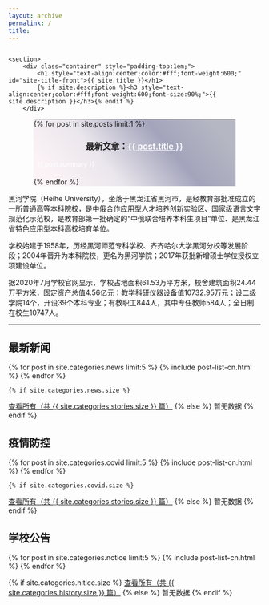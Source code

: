 ```yaml
---
layout: archive
permalink: /
title: 
---
```



<div class="front-cover" style="background:url(./images/{{ site.cover_image }}) no-repeat fixed center;background-size:cover;overflow:hidden;">
    
    <section>
        <div class="container" style="padding-top:1em;">
            <h1 style="text-align:center;color:#fff;font-weight:600;" id="site-title-front">{{ site.title }}</h1>
            {% if site.description %}<h3 style="text-align:center;color:#fff;font-weight:600;font-size:90%;">{{ site.description }}</h3>{% endif %}
        </div>
<div class="featured" style="border-top:1px solid grey;margin:0 10% 0 10%;">
<div style="background-image:linear-gradient(-130deg, rgba(14,21,58,0.3) 10%, rgba(74,76,123,0.5) 35%, rgba(161,140,171,0.2) 65%, rgba(243,201,215,0.2) 90%);">
{% for post in site.posts limit:1 %}
<h3 style="text-align:center;font-size:120%;">最新文章：<a href="{{ site.url }}{{ post.url }}" style="text-align:center;color:white;font-weight:600;">{{ post.title }}</a></h3>
<p style="text-align:left;color:#fff;font-size:90%;padding-bottom:0.5em;padding-left:2%;padding-right:2%;">{{ post.summary }}</p>
{% endfor %}
</div>
</div>
    </section>

</div>

黑河学院（Heihe University），坐落于黑龙江省黑河市，是经教育部批准成立的一所普通高等本科院校，是中俄合作应用型人才培养创新实验区、国家级语言文字规范化示范校，是教育部第一批确定的“中俄联合培养本科生项目”单位、是黑龙江省特色应用型本科高校培育单位。

学校始建于1958年，历经黑河师范专科学校、齐齐哈尔大学黑河分校等发展阶段；2004年晋升为本科院校，更名为黑河学院；2017年获批新增硕士学位授权立项建设单位。

据2020年7月学校官网显示，学校占地面积61.53万平方米，校舍建筑面积24.44万平方米，固定资产总值4.56亿元；教学科研仪器设备值10732.95万元；设二级学院14个，开设39个本科专业；有教职工844人，其中专任教师584人；全日制在校生10747人。

---

## 最新新闻

<div class="tiles">
{% for post in site.categories.news limit:5 %}
	{% include post-list-cn.html %}
{% endfor %}
</div><!-- /.tiles -->

	{% if site.categories.news.size %}
<a href="./stories/">查看所有（共 {{ site.categories.stories.size }} 篇）</a>
		{% else %}
暂无数据
		{% endif %}

## 疫情防控

<div class="tiles">

{% for post in site.categories.covid limit:5 %}
	{% include post-list-cn.html %}
{% endfor %}

</div><!-- /.tiles -->



	{% if site.categories.covid.size %}
<a href="./stories/">查看所有（共 {{ site.categories.stories.size }} 篇）</a>
		{% else %}
暂无数据
		{% endif %}


## 学校公告

<div class="tiles">
{% for post in site.categories.notice limit:5 %}
	{% include post-list-cn.html %}
{% endfor %}
</div><!-- /.tiles -->



{% if site.categories.nitice.size %}
<a href="./history/">查看所有（共 {{ site.categories.history.size }} 篇）</a>
		{% else %}
暂无数据
		{% endif %}

